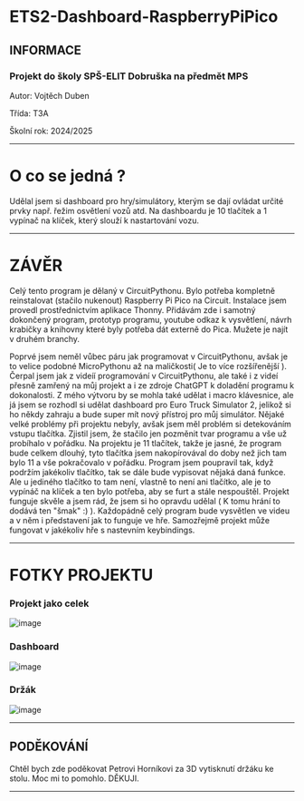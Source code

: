 # ETS2-Dashboard-RaspberryPiPico

## INFORMACE

### Projekt do školy SPŠ-ELIT Dobruška na předmět MPS 

Autor: Vojtěch Duben

Třída: T3A

Školní rok: 2024/2025

--------------------------------------------------
# O co se jedná ?

Udělal jsem si dashboard pro hry/simulátory, kterým se dají ovládat určité prvky např. řežim osvětlení vozů atd. Na dashboardu je 10 tlačítek a 1 vypínač na klíček, který slouží k nastartování vozu.

--------------------------------------------------
# ZÁVĚR  

Celý tento program je dělaný v CircuitPythonu. Bylo potřeba kompletně reinstalovat (stačilo nukenout) Raspberry Pi Pico na Circuit. Instalace jsem provedl prostřednictvím aplikace Thonny.
Přidávám zde i samotný dokončený program, prototyp programu, youtube odkaz k vysvětlení, návrh krabičky a knihovny které byly potřeba dát externě do Pica. Mužete je najít v druhém branchy.

Poprvé jsem neměl vůbec páru jak programovat v CircuitPythonu, avšak je to velice podobné MicroPythonu až na maličkosti( Je to více rozšířenější ). Čerpal jsem jak z videíí programování v CircuitPythonu, ale také i z videí přesně zamřený na můj projekt a i ze zdroje ChatGPT k doladění programu k dokonalosti. Z mého výtvoru by se mohla také udělat i macro klávesnice, ale já jsem se rozhodl si udělat dashboard pro Euro Truck Simulator 2, jelikož si ho někdy zahraju a bude super mít nový přístroj pro můj simulátor. Nějaké velké problémy při projektu nebyly, avšak jsem měl problém si detekováním vstupu tlačítka. Zjistil jsem, že stačilo jen pozměnit tvar programu a vše už probíhalo v pořádku. Na projektu je 11 tlačítek, takže je jasné, že program bude celkem dlouhý, tyto tlačítka jsem nakopírovával do doby než jich tam bylo 11 a vše pokračovalo v pořádku. Program jsem poupravil tak, když podržím jakékoliv tlačítko, tak se dále bude vypisovat nějaká daná funkce. Ale u jediného tlačítko to tam není, vlastně to není ani tlačítko, ale je to vypínáč na klíček a ten bylo potřeba, aby se furt a stále nespouštěl. Projekt funguje skvěle a jsem rád, že jsem si ho opravdu udělal ( K tomu hrání to dodává ten "šmak" :) ). Každopádně celý program bude vysvětlen ve videu a v něm i představení jak to funguje ve hře. Samozřejmě projekt může fungovat v jakékoliv hře s nastevním keybindings.

--------------------------------------------------

# FOTKY PROJEKTU

### Projekt jako celek

![image](https://github.com/user-attachments/assets/eb41b2ec-d559-47f7-aa27-f7b4efc86015)

### Dashboard

![image](https://github.com/user-attachments/assets/668b3c6e-af29-40a3-85b8-1087e1b4d4a4)

### Držák

![image](https://github.com/user-attachments/assets/c51e9e60-e60e-414d-b1b5-0dc01085a4db)

--------------------------------------------------

## PODĚKOVÁNÍ

Chtěl bych zde poděkovat Petrovi Horníkovi za 3D vytisknutí držáku ke stolu. Moc mi to pomohlo. DĚKUJI.

--------------------------------------------------
